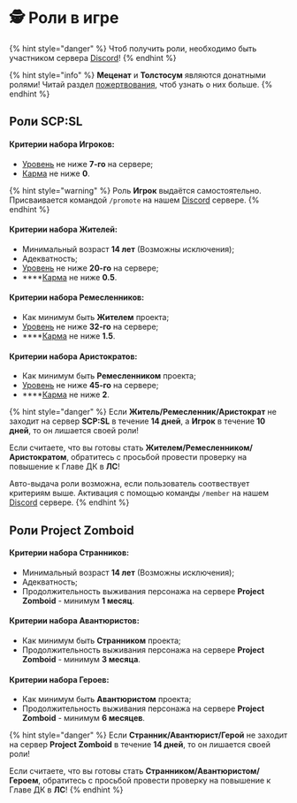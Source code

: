 # 🕵 Роли в игре

{% hint style="danger" %}
Чтоб получить роли, необходимо быть участником сервера [Discord](https://discord.com/invite/376sEKP2tX)!
{% endhint %}

{% hint style="info" %}
**Меценат** и **Толстосум** являются донатными ролями! Читай раздел [пожертвования](donate.md), чтоб узнать о них больше.
{% endhint %}

## Роли SCP:SL

#### **Критерии набора Игроков:**

* [Уровень](../scpsl-features/server-systems/level-system.md) не ниже **7-го** на сервере;
* [Карма](../scpsl-features/server-systems/karma-system.md) не ниже **0**.

{% hint style="warning" %}
Роль **Игрок** выдаётся самостоятельно. Присваивается командой `/promote` на нашем [Discord](https://discord.com/invite/376sEKP2tX) сервере.
{% endhint %}

#### **Критерии набора Жителей:**

* Минимальный возраст **14 лет** (Возможны исключения);
* Адекватность;
* [Уровень](../scpsl-features/server-systems/level-system.md) не ниже **20-го** на сервере;
* ****[Карма](../scpsl-features/server-systems/karma-system.md) не ниже **0.5**.

#### **Критерии набора Ремесленников:**

* Как минимум быть **Жителем** проекта;
* [Уровень](../scpsl-features/server-systems/level-system.md) не ниже **32-го** на сервере;
* ****[Карма](../scpsl-features/server-systems/karma-system.md) не ниже **1.5**.

#### **Критерии набора Аристократов:**

* Как минимум быть **Ремесленником** проекта;
* [Уровень](../scpsl-features/server-systems/level-system.md) не ниже **45-го** на сервере;
* ****[Карма](../scpsl-features/server-systems/karma-system.md) не ниже **2**.

{% hint style="danger" %}
Если **Житель/Ремесленник/Аристократ** не заходит на сервер **SCP:SL** в течение **14 дней**, а **Игрок** в течение **10 дней**, то он лишается своей роли!

Если считаете, что вы готовы стать **Жителем/Ремесленником/Аристократом**, обратитесь с просьбой провести проверку на повышение к Главе ДК в **ЛС**!

Авто-выдача роли возможна, если пользователь соотвествует критериям выше. Активация с помощью команды `/member` на нашем [Discord](https://discord.com/invite/376sEKP2tX) сервере.
{% endhint %}

## Роли **Project Zomboid**

#### **Критерии набора Странников:**

* Минимальный возраст **14 лет** (Возможны исключения);
* Адекватность;
* Продолжительность выживания персонажа на сервере **Project Zomboid** - минимум **1 месяц**.

#### **Критерии набора Авантюристов:**

* Как минимум быть **Странником** проекта;
* Продолжительность выживания персонажа на сервере **Project Zomboid** - минимум **3 месяца**.

#### **Критерии набора Героев:**

* Как минимум быть **Авантюристом** проекта;
* Продолжительность выживания персонажа на сервере **Project Zomboid** - минимум **6 месяцев**.

{% hint style="danger" %}
Если **Странник/Авантюрист/Герой** не заходит на сервер **Project Zomboid** в течение **14 дней**, то он лишается своей роли!

Если считаете, что вы готовы стать **Странником/Авантюристом/Героем**, обратитесь с просьбой провести проверку на повышение к Главе ДК в **ЛС**!
{% endhint %}
